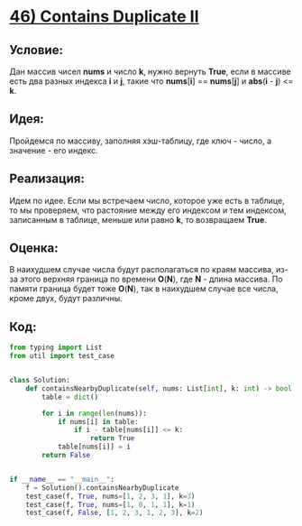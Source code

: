 # [**46) Contains Duplicate II**](https://leetcode.com/problems/contains-duplicate-ii/description/)

## **Условие:**

Дан массив чисел **nums** и число **k**, нужно вернуть **True**, если в массиве есть два разных индекса **i** и **j**, такие что **nums**[**i**] == **nums**[**j**] и **abs**(**i** - **j**) <= **k**.

## **Идея:**

Пройдемся по массиву, заполняя хэш-таблицу, где ключ - число, а значение - его индекс.

## **Реализация:**

Идем по идее. Если мы встречаем число, которое уже есть в таблице, то мы проверяем, что растояние между его индексом и тем индексом, записанным в таблице, меньше или равно **k**, то возвращаем **True**.



## **Оценка:**

В наихудшем случае числа будут располагаться по краям массива, из-за этого верхняя граница по времени **O**(**N**), где **N** - длина массива. По памяти граница будет тоже **O**(**N**), так в наихудшем случае все числа, кроме двух, будут различны.

## Код:
```python
from typing import List
from util import test_case


class Solution:
    def containsNearbyDuplicate(self, nums: List[int], k: int) -> bool:
        table = dict()

        for i in range(len(nums)):
            if nums[i] in table:
                if i - table[nums[i]] <= k:
                    return True
            table[nums[i]] = i
        return False


if __name__ == "__main__":
    f = Solution().containsNearbyDuplicate
    test_case(f, True, nums=[1, 2, 3, 1], k=3)
    test_case(f, True, nums=[1, 0, 1, 1], k=1)
    test_case(f, False, [1, 2, 3, 1, 2, 3], k=2)

```

